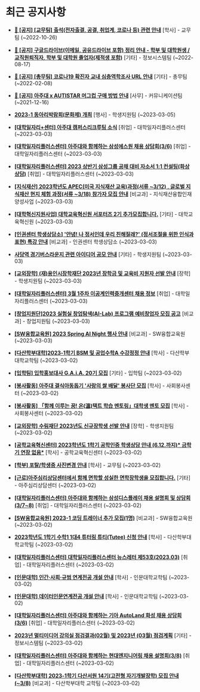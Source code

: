 # 최근 공지사항

* **[📌 [공지] [교무팀] 출석(전자출결, 공결, 취업계, 코로나 등) 관련 안내](http://ajou.ac.kr/kr/ajou/notice.do?mode=view&amp;articleNo=205552&amp;article.offset=0&amp;articleLimit=30)**
 [학사] - 교무팀 (~2022-10-26)

* **[📌 [공지] 구글드라이브(이메일, 공유드라이브 포함) 정리 안내 - 학부 및 대학원생 / 교직원퇴직자, 학부 및 대학원 졸업자(제적생 포함)](http://ajou.ac.kr/kr/ajou/notice.do?mode=view&amp;articleNo=202858&amp;article.offset=0&amp;articleLimit=30)**
 [기타] - 정보시스템팀 (~2022-08-17)

* **[📌 [공지] [총무팀] 코로나19 확진자 교내 심층역학조사 URL 안내](http://ajou.ac.kr/kr/ajou/notice.do?mode=view&amp;articleNo=180493&amp;article.offset=0&amp;articleLimit=30)**
 [기타] - 총무팀 (~2022-02-08)

* **[📌 [공지] 아주대 x AUTISTAR 머그컵 구매 방법 안내](http://ajou.ac.kr/kr/ajou/notice.do?mode=view&amp;articleNo=147976&amp;article.offset=0&amp;articleLimit=30)**
 [사무] - 커뮤니케이션팀 (~2021-12-16)

* **[2023-1 동아리박람회(문화제) 개최](http://ajou.ac.kr/kr/ajou/notice.do?mode=view&amp;articleNo=211453&amp;article.offset=0&amp;articleLimit=30)**
 [행사] - 학생지원팀 (~2023-03-05)

* **[[대학일자리+센터] 아주대 캠퍼스리크루팅 소식](http://ajou.ac.kr/kr/ajou/notice.do?mode=view&amp;articleNo=211436&amp;article.offset=0&amp;articleLimit=30)**
 [취업] - 대학일자리플러스센터 (~2023-03-03)

* **[[대학일자리플러스센터] 아주대와 함께하는 삼성에스원 채용 상담회(3/6)](http://ajou.ac.kr/kr/ajou/notice.do?mode=view&amp;articleNo=211423&amp;article.offset=0&amp;articleLimit=30)**
 [취업] - 대학일자리플러스센터 (~2023-03-03)

* **[[대학일자리플러스센터] 2023 상반기 삼성그룹 공채 대비 자소서 1:1 컨설팅(화상상담)](http://ajou.ac.kr/kr/ajou/notice.do?mode=view&amp;articleNo=211420&amp;article.offset=0&amp;articleLimit=30)**
 [취업] - 대학일자리플러스센터 (~2023-03-03)

* **[[지식재산] 2023학년도 APEC(미국 지식재산 교육)과정(서류 ~3/12) , 글로벌 지식재산 현지 체험 과정(서류 ~3/18) 참가자 모집 안내](http://ajou.ac.kr/kr/ajou/notice.do?mode=view&amp;articleNo=211413&amp;article.offset=0&amp;articleLimit=30)**
 [비교과] - 지식재산융합인재양성사업 (~2023-03-03)

* **[[대학혁신지원사업] 대학교육혁신원 서포터즈 2기 추가모집합니다.](http://ajou.ac.kr/kr/ajou/notice.do?mode=view&amp;articleNo=211410&amp;article.offset=0&amp;articleLimit=30)**
 [기타] - 대학교육혁신원 (~2023-03-03)

* **[[인권센터 학생상담소] &#x27;안녕! 나 정서인데 우리 친해질래?&#x27; (정서조절을 위한 인식과 표현) 특강 안내](http://ajou.ac.kr/kr/ajou/notice.do?mode=view&amp;articleNo=211403&amp;article.offset=0&amp;articleLimit=30)**
 [비교과] - 인권센터 학생상담소 (~2023-03-03)

* **[사당역 경기버스라운지 관련 아이디어 공모 안내](http://ajou.ac.kr/kr/ajou/notice.do?mode=view&amp;articleNo=211390&amp;article.offset=0&amp;articleLimit=30)**
 [기타] - 학생지원팀 (~2023-03-03)

* **[[교외장학] (재)용인시장학재단 2023년 장학금 및 교육비 지원자 선발 안내](http://ajou.ac.kr/kr/ajou/notice.do?mode=view&amp;articleNo=211389&amp;article.offset=0&amp;articleLimit=30)**
 [장학] - 학생지원팀 (~2023-03-03)

* **[[대학일자리플러스센터] 3월 1주차 이공계인력중개센터 채용 정보](http://ajou.ac.kr/kr/ajou/notice.do?mode=view&amp;articleNo=211380&amp;article.offset=0&amp;articleLimit=30)**
 [취업] - 대학일자리플러스센터 (~2023-03-03)

* **[[창업지원단]2023 실험실 창업탐색(AI-Lab) 프로그램 예비창업자 모집 공고](http://ajou.ac.kr/kr/ajou/notice.do?mode=view&amp;articleNo=211373&amp;article.offset=0&amp;articleLimit=30)**
 [비교과] - 창업지원팀 (~2023-03-03)

* **[[SW융합교육원] 2023 Spring AI Night 행사 안내](http://ajou.ac.kr/kr/ajou/notice.do?mode=view&amp;articleNo=211353&amp;article.offset=0&amp;articleLimit=30)**
 [비교과] - SW융합교육원 (~2023-03-03)

* **[[다산학부대학]2023-1학기 BSM 및 공업수학A 수강정정 안내](http://ajou.ac.kr/kr/ajou/notice.do?mode=view&amp;articleNo=211343&amp;article.offset=0&amp;articleLimit=30)**
 [학사] - 다산학부대학교학팀 (~2023-03-02)

* **[[입학팀] 입학홍보대사 G.A.i.A. 20기 모집](http://ajou.ac.kr/kr/ajou/notice.do?mode=view&amp;articleNo=211339&amp;article.offset=0&amp;articleLimit=30)**
 [기타] - 입학팀 (~2023-03-02)

* **[[봉사활동] 아주대 결식아동돕기 &#x27;사랑의 쌀 배달&#x27; 봉사단 모집](http://ajou.ac.kr/kr/ajou/notice.do?mode=view&amp;articleNo=211335&amp;article.offset=0&amp;articleLimit=30)**
 [학사] - 사회봉사센터 (~2023-03-02)

* **[[봉사활동] 「함께 이루는 꿈! 온(溫)택트 학습 멘토링」대학생 멘토 모집](http://ajou.ac.kr/kr/ajou/notice.do?mode=view&amp;articleNo=211332&amp;article.offset=0&amp;articleLimit=30)**
 [학사] - 사회봉사센터 (~2023-03-02)

* **[[교외장학] 수림재단 2023년도 신규장학생 선발 안내](http://ajou.ac.kr/kr/ajou/notice.do?mode=view&amp;articleNo=211328&amp;article.offset=0&amp;articleLimit=30)**
 [장학] - 학생지원팀 (~2023-03-02)

* **[[공학교육혁신센터] 2023학년도 1학기 공학인증 학생상담 안내 (6.12.까지)* 금학기 연장 없음*](http://ajou.ac.kr/kr/ajou/notice.do?mode=view&amp;articleNo=211321&amp;article.offset=0&amp;articleLimit=30)**
 [학사] - 공학교육혁신센터 (~2023-03-02)

* **[[학부] 포탈/학생증 사진변경 안내](http://ajou.ac.kr/kr/ajou/notice.do?mode=view&amp;articleNo=211310&amp;article.offset=0&amp;articleLimit=30)**
 [학사] - 교무팀 (~2023-03-02)

* **[[근로]아주심리상담센터에서 함께 면학할 성실한 면학장학생을 모집합니다.](http://ajou.ac.kr/kr/ajou/notice.do?mode=view&amp;articleNo=211306&amp;article.offset=0&amp;articleLimit=30)**
 [기타] - 아주심리상담센터 (~2023-03-02)

* **[[대학일자리플러스센터] 아주대와 함께하는 삼성디스플레이 채용 설명회 및 상담회 (3/7~8)](http://ajou.ac.kr/kr/ajou/notice.do?mode=view&amp;articleNo=211270&amp;article.offset=0&amp;articleLimit=30)**
 [취업] - 대학일자리플러스센터 (~2023-03-02)

* **[[SW융합교육원] 2023-1 코딩 트레이너 추가 모집(1명)](http://ajou.ac.kr/kr/ajou/notice.do?mode=view&amp;articleNo=211268&amp;article.offset=0&amp;articleLimit=30)**
 [비교과] - SW융합교육원 (~2023-03-02)

* **[2023학년도 1학기 수학1 1대4 튜터링 튜티(Tutee) 신청 안내](http://ajou.ac.kr/kr/ajou/notice.do?mode=view&amp;articleNo=211266&amp;article.offset=0&amp;articleLimit=30)**
 [학사] - 다산학부대학교학팀 (~2023-03-02)

* **[[대학일자리플러스센터] 대학일자리플러스센터 뉴스레터 제53호(2023.03)](http://ajou.ac.kr/kr/ajou/notice.do?mode=view&amp;articleNo=211265&amp;article.offset=0&amp;articleLimit=30)**
 [취업] - 대학일자리플러스센터 (~2023-03-02)

* **[[인문대학] 인간·사회·규범 연계전공 개설 안내](http://ajou.ac.kr/kr/ajou/notice.do?mode=view&amp;articleNo=211264&amp;article.offset=0&amp;articleLimit=30)**
 [학사] - 인문대학교학팀 (~2023-03-02)

* **[[인문대학] 데이터인문연계전공 개설 안내](http://ajou.ac.kr/kr/ajou/notice.do?mode=view&amp;articleNo=211263&amp;article.offset=0&amp;articleLimit=30)**
 [학사] - 인문대학교학팀 (~2023-03-02)

* **[[대학일자리플러스센터] 아주대와 함께하는 기아 AutoLand 화성 채용 상담회(3/6)](http://ajou.ac.kr/kr/ajou/notice.do?mode=view&amp;articleNo=211262&amp;article.offset=0&amp;articleLimit=30)**
 [취업] - 대학일자리플러스센터 (~2023-03-02)

* **[2023년 멀티미디어 강의실 점검결과(02월) 및 2023년 (03월) 점검계획](http://ajou.ac.kr/kr/ajou/notice.do?mode=view&amp;articleNo=211261&amp;article.offset=0&amp;articleLimit=30)**
 [기타] - 정보시스템팀 (~2023-03-02)

* **[[대학일자리플러스센터] 아주대와 함께하는 현대엔지니어링 채용 설명회(3/8)](http://ajou.ac.kr/kr/ajou/notice.do?mode=view&amp;articleNo=211260&amp;article.offset=0&amp;articleLimit=30)**
 [취업] - 대학일자리플러스센터 (~2023-03-02)

* **[[다산학부대학] 2023-1학기 다산서원 14기(고전형 자기개발장학) 모집 안내(~3/8)](http://ajou.ac.kr/kr/ajou/notice.do?mode=view&amp;articleNo=211259&amp;article.offset=0&amp;articleLimit=30)**
 [비교과] - 다산학부대학 교학팀 (~2023-03-02)
